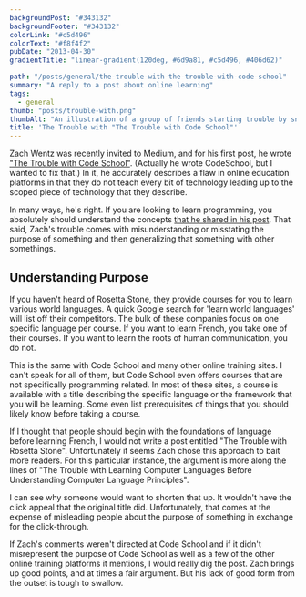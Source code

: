 ```yaml
---
backgroundPost: "#343132"
backgroundFooter: "#343132"
colorLink: "#c5d496"
colorText: "#f8f4f2"
pubDate: "2013-04-30"
gradientTitle: "linear-gradient(120deg, #6d9a81, #c5d496, #406d62)"

path: "/posts/general/the-trouble-with-the-trouble-with-code-school"
summary: "A reply to a post about online learning"
tags:
  - general
thumb: "posts/trouble-with.png"
thumbAlt: "An illustration of a group of friends starting trouble by sneaking into an abandoned building, equipped with flashlights and climbing gear, in the style of a suspenseful adventure story, viewed from a low-angle perspective --v 5 --ar 3:2"
title: 'The Trouble with "The Trouble with Code School"'
---
```


Zach Wentz was recently invited to Medium, and for his first post, he wrote ["The Trouble with Code School"](http://medium.com/i-m-h-o/56ed7faaad58). (Actually he wrote CodeSchool, but I wanted to fix that.) In it, he accurately describes a flaw in online education platforms in that they do not teach every bit of technology leading up to the scoped piece of technology that they describe.

In many ways, he's right. If you are looking to learn programming, you absolutely should understand the concepts [that he shared in his post](http://medium.com/i-m-h-o/56ed7faaad58). That said, Zach's trouble comes with misunderstanding or misstating the purpose of something and then generalizing that something with other somethings.

## Understanding Purpose

If you haven't heard of Rosetta Stone, they provide courses for you to learn various world languages. A quick Google search for 'learn world languages' will list off their competitors. The bulk of these companies focus on one specific language per course. If you want to learn French, you take one of their courses. If you want to learn the roots of human communication, you do not.

This is the same with Code School and many other online training sites. I can't speak for all of them, but Code School even offers courses that are not specifically programming related. In most of these sites, a course is available with a title describing the specific language or the framework that you will be learning. Some even list prerequisites of things that you should likely know before taking a course.

If I thought that people should begin with the foundations of language before learning French, I would not write a post entitled "The Trouble with Rosetta Stone". Unfortunately it seems Zach chose this approach to bait more readers. For this particular instance, the argument is more along the lines of "The Trouble with Learning Computer Languages Before Understanding Computer Language Principles".

I can see why someone would want to shorten that up. It wouldn't have the click appeal that the original title did. Unfortunately, that comes at the expense of misleading people about the purpose of something in exchange for the click-through.

If Zach's comments weren't directed at Code School and if it didn't misrepresent the purpose of Code School as well as a few of the other online training platforms it mentions, I would really dig the post. Zach brings up good points, and at times a fair argument. But his lack of good form from the outset is tough to swallow.
